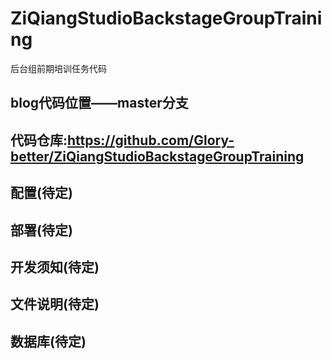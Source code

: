 # ZiQiangStudioBackstageGroupTraining
后台组前期培训任务代码
## blog代码位置——master分支
## 代码仓库:https://github.com/Glory-better/ZiQiangStudioBackstageGroupTraining
## 配置(待定)
## 部署(待定)
## 开发须知(待定)
## 文件说明(待定)
## 数据库(待定)
